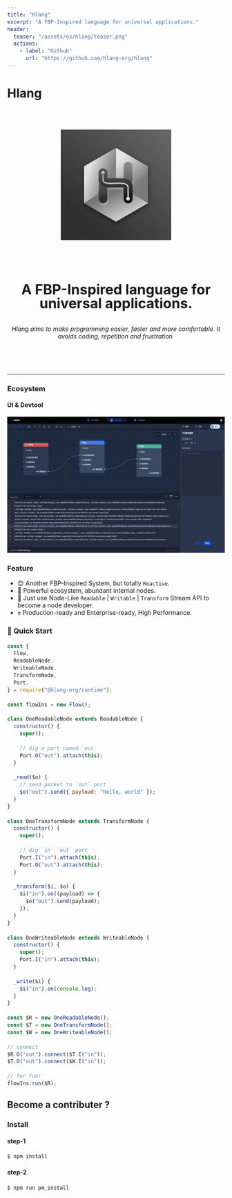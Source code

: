 ```yaml
---
title: "Hlang"
excerpt: "A FBP-Inspired language for universal applications."
header:
  teaser: "/assets/os/hlang/teaser.png"
  actions:
    - label: "Github"
      url: "https://github.com/hlang-org/hlang"
---
```


# Hlang

<br />
<br />

<p align="center">
  <img src="/assets/os/hlang/logo.png" width="256" height="256" />
</p>

<br />
<br />

<br />
<br />

<p align="center">
<b style="font-size: 32px;line-height: 32px;">A FBP-Inspired language for universal applications.</b>
<br />
<br />
<br />
<em>Hlang aims to make programming easier, faster and more comfortable. It avoids coding, repetition and frustration.</em>
<br />
<br />
</p>

<br />
<br />

---

### Ecosystem

#### UI & Devtool

<p align="center">
  <img width="800" src="/assets/os/hlang/teaser.png" alt="devtool">
</p>

### Feature

* 😊 Another FBP-Inspired System, but totally `Reactive`.
* 🚀 Powerful ecosystem, abundant internal nodes.
* 👬 Just use Node-Like `Readable` | `Writable` | `Transform` Stream API to become a node developer.
* ✊ Production-ready and Enterprise-ready, High Performance.

### 🌰 Quick Start

```javascript
const {
  Flow,
  ReadableNode,
  WriteableNode,
  TransformNode,
  Port,
} = require("@hlang-org/runtime");

const flowIns = new Flow();

class OneReadableNode extends ReadableNode {
  constructor() {
    super();

    // dig a port named `out`
    Port.O("out").attach(this);
  }

  _read($o) {
    // send packet to `out` port
    $o("out").send({ payload: "hello, world" });
  }
}

class OneTransformNode extends TransformNode {
  constructor() {
    super();

    // dig `in` `out` port
    Port.I("in").attach(this);
    Port.O("out").attach(this);
  }

  _transform($i, $o) {
    $i("in").on((payload) => {
      $o("out").send(payload);
    });
  }
}

class OneWriteableNode extends WriteableNode {
  constructor() {
    super();
    Port.I("in").attach(this);
  }

  _write($i) {
    $i("in").on(console.log);
  }
}

const $R = new OneReadableNode();
const $T = new OneTransformNode();
const $W = new OneWriteableNode();

// connect
$R.O("out").connect($T.I("in"));
$T.O("out").connect($W.I("in"));

// for fun!
flowIns.run($R);
```

## Become a contributer ?

### Install

#### step-1

```bash
$ npm install
```

#### step-2

```bash
$ npm run pm_install
```
